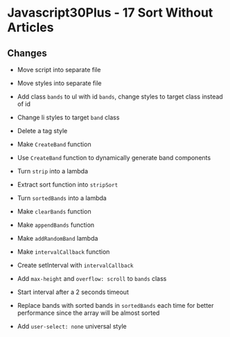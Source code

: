# Javascript30Plus - 17 Sort Without Articles

## Changes

- Move script into separate file

- Move styles into separate file

- Add class `bands` to ul with id `bands`, change styles to target class instead of id

- Change li styles to target `band` class

- Delete a tag style

- Make `CreateBand` function

- Use `CreateBand` function to dynamically generate band components

- Turn `strip` into a lambda

- Extract sort function into `stripSort`

- Turn `sortedBands` into a lambda

- Make `clearBands` function

- Make `appendBands` function

- Make `addRandomBand` lambda

- Make `intervalCallback` function

- Create setInterval with `intervalCallback`

- Add `max-height` and `overflow: scroll` to `bands` class

- Start interval after a 2 seconds timeout

- Replace bands with sorted bands in `sortedBands` each time for better performance since the array will be almost sorted

- Add `user-select: none` universal style
